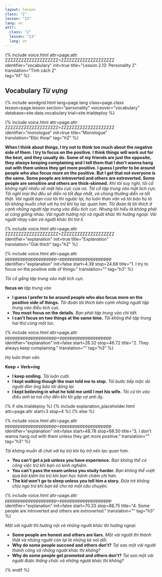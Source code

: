 ```yaml
---
layout: lesson
class: "2"
lesson: "13"	
lang: vn
attr:
  class: "2"
  lesson: "13"
  lang: vn
---
```


{%  include voice.html attr=page.attr        ZZZZZZZZZZZZZZZZZZZZ=ZZZZZZZZZZZZZZZZZZZZ
	identifier="vocabulary"  init=true
	title="Lesson 2.13: Personality 2"  
	translation="Tính cách 2"      
    tag="h1" %}


## Vocabulary *Từ vựng*

{% include wordgrid.html lang=page.lang
		class=page.class 
		lesson=page.lesson 
		section="personality"
		voiceover="vocabulary"
		database=site.data.vocabulary 
		trial=site.trialdeploy %}



{%  include voice.html attr=page.attr    ZZZZZZZZZZZZZZZZZZZZ=ZZZZZZZZZZZZZZZZZZZZ
	identifier="monologue"  init=true
	title="Monologue"        
	translation="Độc thoại"
    tag="h2" %}

**When I think about things, I try not to think too much about the negative side of them. I try to focus on the positive. I think things will work out for the best, and they usually do. Some of my friends are just the opposite, they always keeping complaining and I tell them that I don't wanna hang out with them unless they get more positive. I guess I prefer to be around people who also focus more on the positive. But I get that not everyone is the same. Some people are introverted and others are extroverted. Some people are sensitive and others are thick-skinned.**
*Khi tôi suy nghĩ, tôi cố không nghĩ nhiều về mặt tiêu cực của nó. Tôi cố tập trung vào mặt tích cực. Tôi nghĩ mọi thứ đều sẽ diễn ra tốt đẹp nhất, và chúng thường diễn ra tốt thật. Vài người bạn của tôi thì ngược lại, họ luôn than vãn và tôi bảo họ là tôi không muốn chơi với họ trừ khi họ lạc quan hơn. Tôi đoán là tôi thích ở cạnh những người tập trung vào điều tích cực. Nhưng tôi hiểu là không phải ai cũng giống nhau. Vài người hướng nội và người khác thì hướng ngoại. Vài người nhạy cảm và người khác thì trơ lì.*


{%  include voice.html attr=page.attr    ZZZZZZZZZZZZZZZZZZZZ=ZZZZZZZZZZZZZZZZZZZZ
	identifier="explanation"  init=true
	title="Explanation"        
	translation="Giải thích"
    tag="h2" %}




{%  include voice.html attr=page.attr    pppppppppppppppppppp=pppppppppppppppppppp
	identifier="explanation"  init=false start=4.39 stop=24.68
	title="1. I try to focus on the positive side of things."
	translation=""
    tag="h3" %}

*Tôi cố gắng tập trung vào mặt tích cực.*

**focus on**  *tập trung vào*
- **I guess I prefer to be around people who also focus more on the positive side of things.** *Tôi đoán tôi thích bên cạnh những người tập trung vào điều tích cực.*
- **You must focus on the details.** *Bạn phải tập trung vào chi tiết.*
- **I can't focus on two things at the same time.** *Tôi không thể tập trung hai thứ cùng một lúc.*




{%  include voice.html attr=page.attr    pppppppppppppppppppp=pppppppppppppppppppp
	identifier="explanation"  init=false start=26.32 stop=46.72
	title="2. They always keep complaining."
	translation=""
    tag="h3" %}

*Họ luôn than vãn.* 

**Keep + Verb+ing**
- **I keep smiling.** *Tôi luôn cười.*
- **I kept walking though the man told me to stop.** *Tôi bước tiếp mặc dù người đàn ông bảo tôi dừng lại.*
- **I kept believing in what he told me until I met his wife.** *Tôi cứ tin vào điều anh ta nói cho đến khi tôi gặp vợ anh ấy.*


{% if site.trialdeploy %}
	{% include explanation_placeholder.html  attr=page.attr     start=3 stop=4 %}
	{% else %}



{%  include voice.html attr=page.attr    pppppppppppppppppppp=pppppppppppppppppppp
	identifier="explanation"  init=false start=48.78 stop=68.50
	title="3. I don't wanna hang out with them unless they get more positive."
	translation=""
    tag="h3" %}

*Tôi không muốn đi chơi với họ trừ khi họ trở nên lạc quan hơn.* 
- **You can't get a job unless you have experience.** *Bạn không thể có công việc trừ khi bạn có kinh nghiệm.*
- **You can't pass the exam unless you study harder.** *Bạn không thể vượt qua bài kiểm tra trừ khi bạn học hành chăm chỉ hơn.* 
- **The kid won't go to sleep unless you tell him a story.** *Đứa trẻ không chịu ngủ trừ khi bạn kể cho nó một câu chuyện.*


{%  include voice.html attr=page.attr    pppppppppppppppppppp=pppppppppppppppppppp
	identifier="explanation"  init=false start=70.33 stop=88.75
	title="4.  Some people are introverted and others are extroverted."
	translation=""
    tag="h3" %}

*Một vài người thì hướng nội và những người khác thì hướng ngoại.* 
- **Some people are honest and others are liars.** *Một vài người thì thành thật và những người còn lại là những kẻ nói dối.*
- **Why do some people succeed and others don't?** *Tại sao một vài người thành công và những người khác thì không?*
- **Why do some people get promoted and others don't?** *Tại sao một vài người được thăng chức và những ngươi khác thì không?*



{% endif %}


